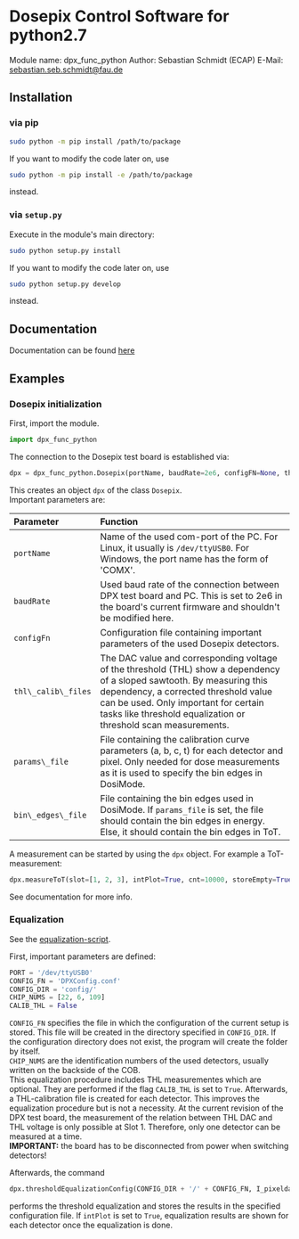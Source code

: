 # Dosepix Control Software for python2.7
Module name: dpx\_func\_python
Author: Sebastian Schmidt (ECAP)
E-Mail: sebastian.seb.schmidt@fau.de

## Installation
### via pip
```bash
sudo python -m pip install /path/to/package
```
If you want to modify the code later on, use 
```bash
sudo python -m pip install -e /path/to/package
```
instead.

### via `setup.py`
Execute in the module's main directory:
```bash
sudo python setup.py install
```
If you want to modify the code later on, use 
```bash
sudo python setup.py develop
```
instead.

## Documentation
Documentation can be found [here](doc/_build/html/index.html)

## Examples
### Dosepix initialization
First, import the module.
```python
import dpx_func_python
```

The connection to the Dosepix test board is established via:
```python
dpx = dpx_func_python.Dosepix(portName, baudRate=2e6, configFN=None, thl_calib_files=None, params_file=None, bin_edges_file=None)
```

This creates an object `dpx` of the class `Dosepix`.  
Important parameters are:  

| Parameter | Function |
| :-------- | :------- |
| `portName`          | Name of the used com-port of the PC. For Linux, it usually is `/dev/ttyUSB0`. For Windows, the port name has the form of 'COMX'. |
| `baudRate`          | Used baud rate of the connection between DPX test board and PC. This is set to 2e6 in the board's current firmware and shouldn't be modified here. |
| `configFn`          | Configuration file containing important parameters of the used Dosepix detectors. |
| `thl\_calib\_files` | The DAC value and corresponding voltage of the threshold (THL) show a dependency of a sloped sawtooth. By measuring this dependency, a corrected threshold value can be used. Only important for certain tasks like threshold equalization or threshold scan measurements. |
| `params\_file`      | File containing the calibration curve parameters (a, b, c, t) for each detector and pixel. Only needed for dose measurements as it is used to specify the bin edges in DosiMode. |
| `bin\_edges\_file`  | File containing the bin edges used in DosiMode. If `params_file` is set, the file should contain the bin edges in energy. Else, it should contain the bin edges in ToT. |

A measurement can be started by using the `dpx` object. For example a ToT-measurement:
```python
dpx.measureToT(slot=[1, 2, 3], intPlot=True, cnt=10000, storeEmpty=True, logTemp=True)
```
See documentation for more info.

### Equalization
See the [equalization-script](examples/equalization.py).

First, important parameters are defined:
```python
PORT = '/dev/ttyUSB0'
CONFIG_FN = 'DPXConfig.conf'
CONFIG_DIR = 'config/'
CHIP_NUMS = [22, 6, 109]
CALIB_THL = False
```
`CONFIG_FN` specifies the file in which the configuration of the current setup is stored. This file will be created in the directory specified in `CONFIG_DIR`.  If the configuration directory does not exist, the program will create the folder by itself.  
`CHIP_NUMS` are the identification numbers of the used detectors, usually written on the backside of the COB.  
This equalization procedure includes THL measurementes which are optional. They are performed if the flag `CALIB_THL` is set to `True`. Afterwards, a THL-calibration file is created for each detector. This improves the equalization procedure but is not a necessity. At the current revision of the DPX test board, the measurement of the relation between THL DAC and THL voltage is only possible at Slot 1. Therefore, only one detector can be measured at a time.  
**IMPORTANT:** the board has to be disconnected from power when switching detectors!  

Afterwards, the command 
```python
dpx.thresholdEqualizationConfig(CONFIG_DIR + '/' + CONFIG_FN, I_pixeldac=None, reps=1, intPlot=False, resPlot=True)
```
performs the threshold equalization and stores the results in the specified configuration file. If `intPlot` is set to `True`, equalization results are shown for each detector once the equalization is done.

